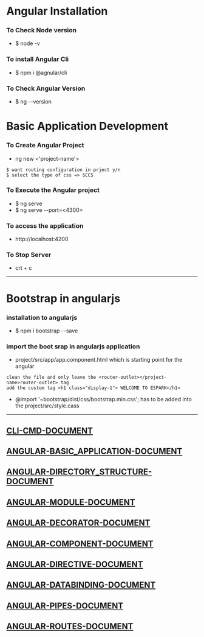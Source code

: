 
# Angular Installation
### To Check Node version 
* $ node -v 

### To install Angular Cli 
* $ npm i @agnular/cli

### To Check Angular Version 
* $ ng --version 

# Basic Application Development 
### To Create Angular Project 
* ng new <'project-name'>
```
$ want routing configuration in prject y/n
$ select the type of css => SCCS 
```
### To Execute the Angular project
* $ ng serve 
* $ ng serve --port=<4300>

### To access the application 
* http://localhost:4200

### To Stop Server 
* crt + c

---

# Bootstrap in angularjs 
### installation to angularjs 
* $ npm i bootstrap --save

### import the boot srap in angularjs application 
* project/src/app/app.component.html which is starting point for the angular  
```
clean the file and only leave the <router-outlet></project-name>router-outlet> tag 
add the custom tag <h1 class="display-1"> WELCOME TO ESPARK</h1>
```
* @import '~bootstrap/dist/css/bootstrap.min.css'; has to be added into the  project/src/style.cass 


---


## [CLI-CMD-DOCUMENT](https://github.com/adarshkumarsingh83/angular_js_version9/blob/master/DOCUMENT/ANGULAR9_CLI_README.md)

## [ANGULAR-BASIC_APPLICATION-DOCUMENT](https://github.com/adarshkumarsingh83/angular_js_version9/blob/master/DOCUMENT/ANGULAR9_BASICAPPLICATION_README.md)

## [ANGULAR-DIRECTORY_STRUCTURE-DOCUMENT](https://github.com/adarshkumarsingh83/angular_js_version9/blob/master/DOCUMENT/ANGULAR9_DIRECTORY_STRUCTURE_README.md)

## [ANGULAR-MODULE-DOCUMENT](https://github.com/adarshkumarsingh83/angular_js_version9/blob/master/DOCUMENT/ANGULAR9_MODULES_README.md)

## [ANGULAR-DECORATOR-DOCUMENT](https://github.com/adarshkumarsingh83/angular_js_version9/blob/master/DOCUMENT/ANGULAR9_DECORATOR_README.md)

## [ANGULAR-COMPONENT-DOCUMENT](https://github.com/adarshkumarsingh83/angular_js_version9/blob/master/DOCUMENT/ANGULAR9_COMPONENT_README.md)

## [ANGULAR-DIRECTIVE-DOCUMENT](https://github.com/adarshkumarsingh83/angular_js_version9/blob/master/DOCUMENT/ANGULAR9_DIRECTIVE_README.md)

## [ANGULAR-DATABINDING-DOCUMENT](https://github.com/adarshkumarsingh83/angular_js_version9/blob/master/DOCUMENT/ANGULAR9_DATABINDING_README.md)

## [ANGULAR-PIPES-DOCUMENT](https://github.com/adarshkumarsingh83/angular_js_version9/blob/master/DOCUMENT/ANGULAR9_PIPS_README.md)

## [ANGULAR-ROUTES-DOCUMENT](https://github.com/adarshkumarsingh83/angular_js_version9/blob/master/DOCUMENT/ANGULAR9_ROUTING_README.md)




